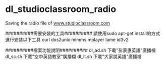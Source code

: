# dl_studioclassroom_radio
Saving the radio file of www.studioclassroom.com

##########需要安裝的工具##########
請使用sudo apt-get install的方式進行安裝以下工具
curl
dos2unix
mimms
mplayer
lame
id3v2

##########檔案功能說明##########
dl_ad.sh
下載"彭蒙惠英語"廣播檔
dl_sc.sh
下載"空中英語教室"廣播檔
dl_lt.sh
下載"大家說英語"廣播檔
